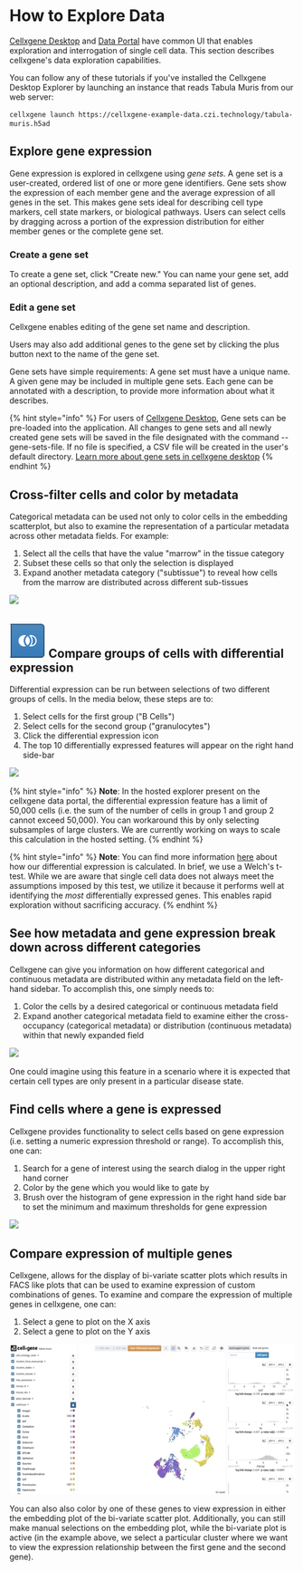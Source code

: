 # How to Explore Data

[Cellxgene Desktop](../desktop/quick-start.md) and [Data Portal](../portal/data-portal.md) have common UI that enables exploration and interrogation of single cell data. This section describes cellxgene's data exploration capabilities.

You can follow any of these tutorials if you've installed the Cellxgene Desktop Explorer by launching an instance that reads Tabula Muris from our web server:

```text
cellxgene launch https://cellxgene-example-data.czi.technology/tabula-muris.h5ad
```

## Explore gene expression

Gene expression is explored in cellxgene using _gene sets_. A gene set is a user-created, ordered list of one or more gene identifiers. Gene sets show the expression of each member gene and the average expression of all genes in the set. This makes gene sets ideal for describing cell type markers, cell state markers, or biological pathways. Users can select cells by dragging across a portion of the expression distribution for either member genes or the complete gene set.

[](../.gitbook/assets/gene_set_selection.png)

### Create a gene set

To create a gene set, click "Create new." You can name your gene set, add an optional description, and add a comma separated list of genes.

[](../.gitbook/assets/create_a_gene_set.png)

### Edit a gene set

Cellxgene enables editing of the gene set name and description.

[](../.gitbook/assets/edit_a_gene_set.png)

Users may also add additional genes to the gene set by clicking the plus button next to the name of the gene set.

Gene sets have simple requirements: A gene set must have a unique name. A given gene may be included in multiple gene sets. Each gene can be annotated with a description, to provide more information about what it describes.

{% hint style="info" %}
For users of [Cellxgene Desktop](../desktop/quick-start.md), Gene sets can be pre-loaded into the application. All changes to gene sets and all newly created gene sets will be saved in the file designated with the command --gene-sets-file. If no file is specified, a CSV file will be created in the user's default directory. [Learn more about gene sets in cellxgene desktop](../dekstop/gene-sets.md)
{% endhint %}

## Cross-filter cells and color by metadata

Categorical metadata can be used not only to color cells in the embedding scatterplot, but also to examine the representation of a particular metadata across other metadata fields. For example:

1. Select all the cells that have the value "marrow" in the tissue category
2. Subset these cells so that only the selection is displayed
3. Expand another metadata category \("subtissue"\) to reveal how cells from the marrow are distributed across different sub-tissues

![](../.gitbook/assets/crossfilter.gif)

## ![](../.gitbook/assets/image%20%282%29.png) Compare groups of cells with differential expression

Differential expression can be run between selections of two different groups of cells. In the media below, these steps are to:

1. Select cells for the first group \("B Cells"\)
2. Select cells for the second group \("granulocytes"\)
3. Click the differential expression icon
4. The top 10 differentially expressed features will appear on the right hand side-bar

![](../.gitbook/assets/diffexp.gif)

{% hint style="info" %}
**Note**: In the hosted explorer present on the cellxgene data portal, the differential expression feature has a limit of 50,000 cells \(i.e. the sum of the number of cells in group 1 and group 2 cannot exceed 50,000\). You can workaround this by only selecting subsamples of large clusters. We are currently working on ways to scale this calculation in the hosted setting.
{% endhint %}

{% hint style="info" %}
**Note**: You can find more information [here](algorithms.md#differential-expression) about how our differential expression is calculated. In brief, we use a Welch's t-test. While we are aware that single cell data does not always meet the assumptions imposed by this test, we utilize it because it performs well at identifying the _most_ differentially expressed genes. This enables rapid exploration without sacrificing accuracy.
{% endhint %}

## See how metadata and gene expression break down across different categories

Cellxgene can give you information on how different categorical and continuous metadata are distributed within any metadata field on the left-hand sidebar. To accomplish this, one simply needs to:

1. Color the cells by a desired categorical or continuous metadata field
2. Expand another categorical metadata field to examine either the cross-occupancy \(categorical metadata\) or distribution \(continuous metadata\) within that newly expanded field

![](../.gitbook/assets/category-breakdown.gif)

One could imagine using this feature in a scenario where it is expected that certain cell types are only present in a particular disease state.

## Find cells where a gene is expressed

Cellxgene provides functionality to select cells based on gene expression \(i.e. setting a numeric expression threshold or range\). To accomplish this, one can:

1. Search for a gene of interest using the search dialog in the upper right hand corner
2. Color by the gene which you would like to gate by
3. Brush over the histogram of gene expression in the right hand side bar to set the minimum and maximum thresholds for gene expression

![](../.gitbook/assets/gene-expression.gif)

## Compare expression of multiple genes

Cellxgene, allows for the display of bi-variate scatter plots which results in FACS like plots that can be used to examine expression of custom combinations of genes. To examine and compare the expression of multiple genes in cellxgene, one can:

1. Select a gene to plot on the X axis
2. Select a gene to plot on the Y axis

![](../.gitbook/assets/compare-genes.gif)

You can also also color by one of these genes to view expression in either the embedding plot of the bi-variate scatter plot. Additionally, you can still make manual selections on the embedding plot, while the bi-variate plot is active \(in the example above, we select a particular cluster where we want to view the expression relationship between the first gene and the second gene\).

